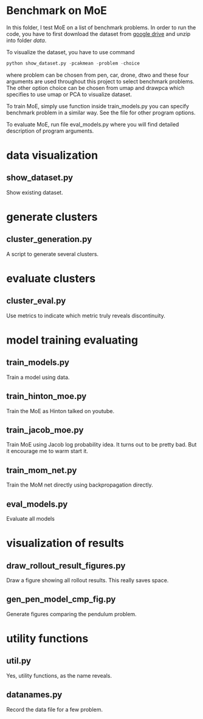 # Benchmark on MoE

In this folder, I test MoE on a list of benchmark problems.
In order to run the code, you have to first download the dataset from [google drive](https://drive.google.com/open?id=1ZyI8RWbgd4CQPJqpQdXXxSUeY_OZjlgY) and unzip into folder *data*.

To visualize the dataset, you have to use command
```python
python show_dataset.py -pcakmean -problem -choice
```
where problem can be chosen from pen, car, drone, dtwo and these four arguments are used throughout this project to select benchmark problems.
The other option choice can be chosen from umap and drawpca which specifies to use umap or PCA to visualize dataset.

To train MoE, simply use function inside train_models.py you can specify benchmark problem in a similar way. See the file for other program options.

To evaluate MoE, run file eval_models.py where you will find detailed description of program arguments.

# data visualization

## show_dataset.py

Show existing dataset.

# generate clusters

## cluster_generation.py

A script to generate several clusters.

# evaluate clusters

## cluster_eval.py

Use metrics to indicate which metric truly reveals discontinuity.

# model training evaluating

## train_models.py

Train a model using data.

## train_hinton_moe.py

Train the MoE as Hinton talked on youtube.

## train_jacob_moe.py

Train MoE using Jacob log probability idea. It turns out to be pretty bad. But it encourage me to warm start it.

## train_mom_net.py

Train the MoM net directly using backpropagation directly.

## eval_models.py

Evaluate all models

# visualization of results

## draw_rollout_result_figures.py

Draw a figure showing all rollout results. This really saves space.

## gen_pen_model_cmp_fig.py

Generate figures comparing the pendulum problem.

# utility functions

## util.py

Yes, utility functions, as the name reveals.

## datanames.py

Record the data file for a few problem.
